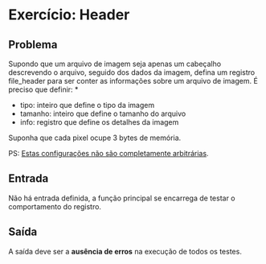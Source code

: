 Exercício: Header
=================


Problema
--------

Supondo que um arquivo de imagem seja apenas um cabeçalho descrevendo o arquivo, seguido dos dados da imagem, defina um registro file_header para ser conter as informações sobre um arquivo de imagem. É preciso que definir: *
*    tipo: inteiro que define o tipo da imagem
* tamanho: inteiro que define o tamanho do arquivo
*    info: registro que define os detalhes da imagem

Suponha que cada pixel ocupe 3 bytes de memória.

PS: [Estas configurações não são completamente arbitrárias](https://msdn.microsoft.com/en-us/library/windows/desktop/dd183376%28v=vs.85%29.aspx).


Entrada
-------

Não há entrada definida, a função principal se encarrega de testar o comportamento do registro.


Saída
-----

A saída deve ser a **ausência de erros** na execução de todos os testes.
